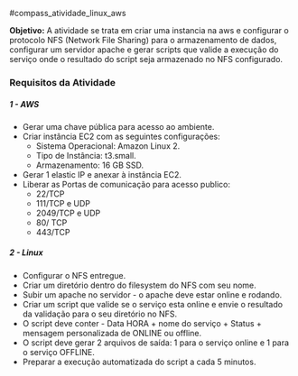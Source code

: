 #compass_atividade_linux_aws

**Objetivo:** A atividade se trata em criar uma instancia na aws e configurar o protocolo NFS (Network File Sharing) para o armazenamento de dados, configurar um servidor apache e gerar scripts que valide a execução do serviço onde o resultado do script seja armazenado no NFS configurado.

### Requisitos da Atividade

##### 1 - AWS
- Gerar uma chave pública para acesso ao ambiente.
- Criar instância EC2 com as seguintes configurações:
	- Sistema Operacional: Amazon Linux 2.
	- Tipo de Instância: t3.small.
	- Armazenamento: 16 GB SSD.
- Gerar 1 elastic IP e anexar à instância EC2.
- Liberar as Portas de comunicação para acesso publico:
	- 22/TCP
	- 111/TCP e UDP
	- 2049/TCP e UDP
	- 80/ TCP
	- 443/TCP

##### 2 - Linux
- Configurar o NFS entregue.
- Criar um diretório dentro do filesystem do NFS com seu nome.
- Subir um apache no servidor - o apache deve estar online e rodando.
- Criar um script que valide se o serviço esta online e envie o resultado da validação para o seu diretório no NFS.
- O script deve conter - Data HORA + nome do serviço + Status + mensagem personalizada de ONLINE ou offline.
- O script deve gerar 2 arquivos de saída: 1 para o serviço online e 1 para o serviço OFFLINE.
- Preparar a execução automatizada do script a cada 5 minutos.
